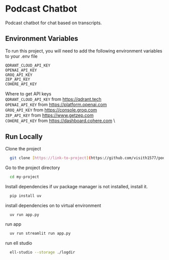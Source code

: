 
# Podcast Chatbot

Podcast chatbot for chat based on transcripts.



## Environment Variables

To run this project, you will need to add the following environment variables to your .env file
```bash
QDRANT_CLOUD_API_KEY
OPENAI_API_KEY
GROQ_API_KEY
ZEP_API_KEY
COHERE_API_KEY
```
Where to get API keys\
`QDRANT_CLOUD_API_KEY` from https://qdrant.tech \
`OPENAI_API_KEY` from https://platform.openai.com \
`GROQ_API_KEY` from https://console.groq.com \
`ZEP_API_KEY` from https://www.getzep.com \
`COHERE_API_KEY` from https://dashboard.cohere.com \


## Run Locally

Clone the project

```bash
  git clone [https://link-to-project](https://github.com/visith1577/podcast-chatbot.git)
```

Go to the project directory

```bash
  cd my-project
```

Install dependencies
if uv package manager is not installed, install it.

```bash
  pip install uv 
```

install dependencies on to virtual environment

```bash
  uv run app.py
```

run app 

```bash
  uv run streamlit run app.py
```

run ell studio 

```bash
  ell-studio --storage ./logdir
```

